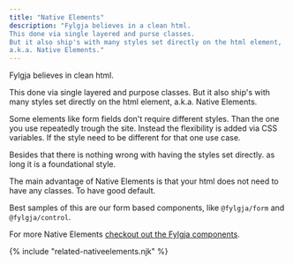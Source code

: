 ```yaml
---
title: "Native Elements"
description: "Fylgja believes in a clean html.
This done via single layered and purse classes.
But it also ship's with many styles set directly on the html element,
a.k.a. Native Elements."
---
```


Fylgja believes in clean html.

This done via single layered and purpose classes.
But it also ship's with many styles set directly on the html element,
a.k.a. Native Elements.

Some elements like form fields don't require different styles.
Than the one you use repeatedly trough the site.
Instead the flexibility is added via CSS variables.
If the style need to be different for that one use case.

Besides that there is nothing wrong with having the styles set directly.
as long it is a foundational style.

The main advantage of Native Elements is that your html does not need to have any classes.
To have good default.

Best samples of this are our form based components,
like `@fylgja/form` and `@fylgja/control`.

For more Native Elements [checkout out the Fylgja components](/components#nativeelements).

{% include "related-nativeelements.njk" %}
